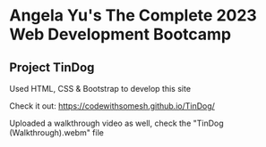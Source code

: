 # Angela Yu's The Complete 2023 Web Development Bootcamp 

## Project TinDog 


Used HTML, CSS & Bootstrap to develop this site

Check it out:
https://codewithsomesh.github.io/TinDog/

Uploaded a walkthrough video as well,  check the "TinDog (Walkthrough).webm" file
